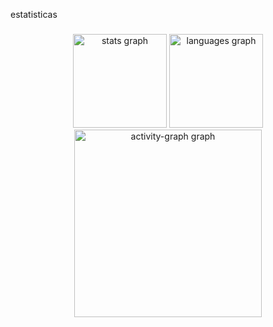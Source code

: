 <p align="left">estatisticas</p>

###

<div align="center">
  <img src="https://github-readme-stats.vercel.app/api?username=gabrielsouza87&hide_title=false&hide_rank=false&show_icons=true&include_all_commits=true&count_private=true&disable_animations=false&theme=dracula&locale=en&hide_border=false&order=1" height="150" alt="stats graph"  />
  <img src="https://github-readme-stats.vercel.app/api/top-langs?username=gabrielsouza87&locale=en&hide_title=false&layout=compact&card_width=320&langs_count=5&theme=dracula&hide_border=false&order=2" height="150" alt="languages graph"  />
  <img src="https://github-readme-activity-graph.vercel.app/graph?username=gabrielsouza87&radius=16&theme=react&area=true&order=5" height="300" alt="activity-graph graph"  />
</div>

###
